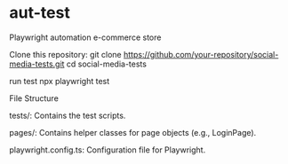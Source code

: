 # aut-test
Playwright automation  e-commerce store

Clone this repository:
git clone https://github.com/your-repository/social-media-tests.git
cd social-media-tests

run test
npx playwright test

File Structure

tests/: Contains the test scripts.

pages/: Contains helper classes for page objects (e.g., LoginPage).

playwright.config.ts: Configuration file for Playwright.
